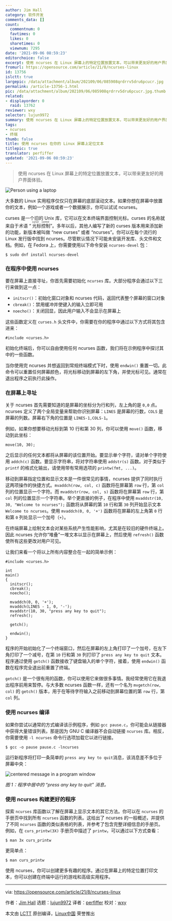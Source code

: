 ```yaml
---
author: Jim Hall
category: 软件开发
comments_data: []
count:
  commentnum: 0
  favtimes: 0
  likes: 0
  sharetimes: 0
  viewnum: 7295
date: '2021-09-06 08:59:23'
editorchoice: false
excerpt: 使用 ncurses 在 Linux 屏幕上的特定位置放置文本，可以带来更友好的用户界面体验。
fromurl: https://opensource.com/article/21/8/ncurses-linux
id: 13756
islctt: true
largepic: /data/attachment/album/202109/06/085908qrdrrv5dru6pcucr.jpg
permalink: /article-13756-1.html
pic: /data/attachment/album/202109/06/085908qrdrrv5dru6pcucr.jpg.thumb.jpg
related:
- displayorder: 0
  raid: 13762
reviewer: wxy
selector: lujun9972
summary: 使用 ncurses 在 Linux 屏幕上的特定位置放置文本，可以带来更友好的用户界面体验。
tags:
- ncurses
- 终端
thumb: false
title: 使用 ncurses 在你的 Linux 屏幕上定位文本
titlepic: true
translator: perfiffer
updated: '2021-09-06 08:59:23'
---
```



> 
> 使用 ncurses 在 Linux 屏幕上的特定位置放置文本，可以带来更友好的用户界面体验。
> 
> 
> 


![](/data/attachment/album/202109/06/085908qrdrrv5dru6pcucr.jpg "Person using a laptop")


大多数的 Linux 实用程序仅仅只在屏幕的底部滚动文本。如果你想在屏幕中放置你的文本，例如一个游戏或者一个数据展示，你可以试试 ncurses。


curses 是一个旧的 Unix 库，它可以在文本终端界面控制光标。curses 的名称就来自于术语 “<ruby> 光标控制 <rt>  cursor control </rt></ruby>”。多年以后，其他人编写了新的 curses 版本用来添加新的功能，新版本被叫做 “new curses” 或者 “ncurses”。你可以在每个流行的 Linux 发行版中找到 ncurses。尽管默认情况下可能未安装开发库、头文件和文档。例如，在 Fedora 上，你需要使用以下命令安装 `ncurses-devel` 包：



```
$ sudo dnf install ncurses-devel

```

### 在程序中使用 ncurses


要在屏幕上直接寻址，你首先需要初始化 `ncurses` 库。大部分程序会通过以下三行来做到这一点：


* `initscr()`：初始化窗口对象和 ncurses 代码，返回代表整个屏幕的窗口对象
* `cbreak()`：禁用缓冲并使键入的输入立即可用
* `noecho()`：关闭回显，因此用户输入不会显示在屏幕上


这些函数定义在 `curses.h` 头文件中，你需要在你的程序中通过以下方式将其包含进来：



```
#include <curses.h>

```

初始化终端后，你可以自由使用任何 ncurses 函数，我们将在示例程序中探讨其中的一些函数。


当你使用完 ncurses 并想返回到常规终端模式下时，使用 `endwin()` 重置一切。此命令可以重置任何屏幕颜色，将光标移动到屏幕的左下角，并使光标可见。通常在退出程序之前执行此操作。


### 在屏幕上寻址


关于 ncurses 首先需要知道的是屏幕的坐标分为行和列，左上角的是 `0,0` 点。ncurses 定义了两个全局变量来帮助你识别屏幕：`LINES` 是屏幕的行数，`COLS` 是屏幕的列数。屏幕右下角的位置是 `LINES-1,COLS-1`。


例如，如果你想要移动光标到第 10 行和第 30 列，你可以使用 `move()` 函数，移动到此坐标：



```
move(10, 30);

```

之后显示的任何文本都将从屏幕的该位置开始。要显示单个字符，请对单个字符使用 `addch(c)` 函数。要显示字符串，将对字符串使用 `addstr(s)` 函数。对于类似于 `printf` 的格式化输出，请使用带有常用选项的 `printw(fmt, ...)`。


移动到屏幕指定位置和显示文本是一件很常见的事情，ncurses 提供了同时执行这两项操作的快捷方式。`mvaddch(row, col, c)` 函数将在屏幕第 `row` 行，第 `col` 列的位置显示一个字符。而 `mvaddstr(row, col, s)` 函数将在屏幕第 `row` 行，第 `col` 列的位置显示一个字符串。举个更直接的例子，在程序中使用 `mvaddstr(10, 30, "Welcome to ncurses");` 函数将从屏幕的第 `10` 行和第 `30` 列开始显示文本 `Welcome to ncurses`。使用 `mvaddch(0, 0, '+')` 函数将在屏幕的左上角第 `0` 行和第 `0` 列处显示一个加号（`+`）。


在终端屏幕上绘制文本会对某些系统产生性能影响，尤其是在较旧的硬件终端上。因此 ncurses 允许你“堆叠”一堆文本以显示在屏幕上，然后使用 `refresh()` 函数使所有这些更改对用户可见。


让我们来看一个将以上所有内容整合在一起的简单示例：



```
#include <curses.h>

int
main()
{
  initscr();
  cbreak();
  noecho();

  mvaddch(0, 0, '+');
  mvaddch(LINES - 1, 0, '-');
  mvaddstr(10, 30, "press any key to quit");
  refresh();

  getch();

  endwin();
}

```

程序的开始初始化了一个终端窗口，然后在屏幕的左上角打印了一个加号，在左下角打印了一个减号，在第 `10` 行和第 `30` 列打印了 `press any key to quit` 文本。程序通过使用 `getch()` 函数接收了键盘输入的单个字符，接着，使用 `endwin()` 函数在程序完全退出前重置了终端。


`getch()` 是一个很有用的函数，你可以使用它来做很多事情。我经常使用它在我退出程序前用来暂停。与大多数 ncurses 函数一样，还有一个名为 `mvgetch(row, col)` 的 `getch()` 版本，用于在等待字符输入之前移动到屏幕位置的第 `row` 行，第 `col` 列。


### 使用 ncurses 编译


如果你尝试以通常的方式编译该示例程序，例如 `gcc pause.c`，你可能会从链接器中获得大量错误列表。那是因为 GNU C 编译器不会自动链接 `ncurses` 库。相反，你需要使用 `-l ncurses` 命令行选项加载它以进行链接。



```
$ gcc -o pause pause.c -lncurses

```

运行新程序将打印一条简单的 `press any key to quit`消息，该消息差不多位于屏幕中央：


![centered message in a program window](/data/attachment/album/202109/06/085925c09np4z6n54m1g4h.png)


*图 1：程序中居中的 “press any key to quit” 消息。*


### 使用 ncurses 构建更好的程序


探索 `ncurses` 库函数以了解在屏幕上显示文本的其它方法。你可以在 `ncurses` 的手册页中找到所有 `ncurses` 函数的列表。这给出了 ncurses 的一般概述，并提供了不同 `ncurses` 函数的类似表格的列表，并参考了包含完整详细信息的手册页。例如，在 `curs_printw(3X)` 手册页中描述了 `printw`，可以通过以下方式查看：



```
$ man 3x curs_printw

```

更简单点：



```
$ man curs_printw

```

使用 ncurses，你可以创建更多有趣的程序。通过在屏幕上的特定位置打印文本，你可以创建在终端中运行的游戏和高级实用程序。




---


via: <https://opensource.com/article/21/8/ncurses-linux>


作者：[Jim Hall](https://opensource.com/users/jim-hall) 选题：[lujun9972](https://github.com/lujun9972) 译者：[perfiffer](https://github.com/perfiffer) 校对：[wxy](https://github.com/wxy)


本文由 [LCTT](https://github.com/LCTT/TranslateProject) 原创编译，[Linux中国](https://linux.cn/) 荣誉推出